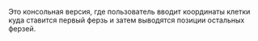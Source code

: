 Это консольная версия, где пользователь вводит координаты клетки куда ставится первый ферзь и затем выводятся позиции остальных ферзей.
